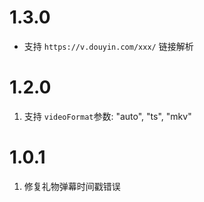 # 1.3.0

- 支持 `https://v.douyin.com/xxx/` 链接解析

# 1.2.0

1. 支持 `videoFormat`参数: "auto", "ts", "mkv"

# 1.0.1

1. 修复礼物弹幕时间戳错误
